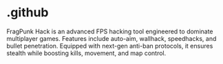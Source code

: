# .github
FragPunk Hack is an advanced FPS hacking tool engineered to dominate multiplayer games. Features include auto-aim, wallhack, speedhacks, and bullet penetration. Equipped with next-gen anti-ban protocols, it ensures stealth while boosting kills, movement, and map control. 
